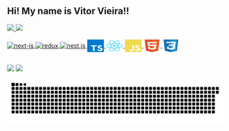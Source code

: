 ## Hi! My name is Vitor Vieira!!
 <div>
  <a href="https://github.com/guizox">
  <img height="180em" src="https://github-readme-stats.vercel.app/api?username=guizox&show_icons=true&theme=dracula&include_all_commits=true&count_private=true"/>
  <img height="180em" src="https://github-readme-stats.vercel.app/api/top-langs/?username=guizox&layout=compact&langs_count=7&theme=dracula"/>
</div>
<div style="display: inline_block"><br>
 <img align="center" alt="next-js" height="30" width="40" src="https://upload.wikimedia.org/wikipedia/commons/thumb/8/8e/Nextjs-logo.svg/1280px-Nextjs-logo.svg.png">
 
 <img align="center" alt="redux" height="30" width="40" src="https://cdn.iconscout.com/icon/free/png-256/redux-283024.png">
 <img align="center" alt="nest.js" height="30" width="40" src="https://cdn.dribbble.com/users/808903/screenshots/3831862/dribbble_szablon__1_1.png">
  <img align="center" alt="ts" height="30" width="40" src="https://raw.githubusercontent.com/devicons/devicon/master/icons/typescript/typescript-plain.svg">
  <img align="center" alt="react" height="30" width="40" src="https://raw.githubusercontent.com/devicons/devicon/master/icons/react/react-original.svg">
  <img align="center" alt="js" height="30" width="40" src="https://raw.githubusercontent.com/devicons/devicon/master/icons/javascript/javascript-plain.svg">
  <img align="center" alt="HTML" height="30" width="40" src="https://raw.githubusercontent.com/devicons/devicon/master/icons/html5/html5-original.svg">
  <img align="center" alt="CSS" height="30" width="40" src="https://raw.githubusercontent.com/devicons/devicon/master/icons/css3/css3-original.svg">
</div>
  
  ##
 
<div style={ display: 'flex' }> 

  <a href="https://www.linkedin.com/in/vitorgvieira/" target="_blank"><img src="https://img.shields.io/badge/-LinkedIn-%230077B5?style=for-the-badge&logo=linkedin&logoColor=white" target="_blank"></a> 
  <a href = "mailto:contato@vgvieira95@gmail.com"><img src="https://img.shields.io/badge/-Gmail-%23333?style=for-the-badge&logo=gmail&logoColor=white" target="_blank"/>
 
  ![Snake animation](https://github.com/guizox/guizox/blob/output/github-contribution-grid-snake.svg)
 
</div>
